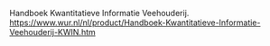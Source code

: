 Handboek Kwantitatieve Informatie Veehouderij. https://www.wur.nl/nl/product/Handboek-Kwantitatieve-Informatie-Veehouderij-KWIN.htm